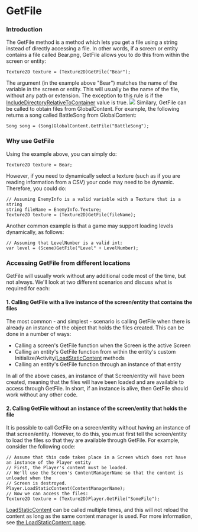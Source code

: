 # GetFile

### Introduction

The GetFile method is a method which lets you get a file using a string instead of directly accessing a file. In other words, if a screen or entity contains a file called Bear.png, GetFile allows you to do this from within the screen or entity:

```
Texture2D texture = (Texture2D)GetFile("Bear");
```

The argument (in the example above "Bear") matches the name of the variable in the screen or entity. This will usually be the name of the file, without any path or extension. The exception to this rule is if the [IncludeDirectoryRelativeToContainer](../../frb/docs/index.php) value is true. ![](../../.gitbook/assets/2017-05-img\_591898eae0479.png) Similary, GetFile can be called to obtain files from GlobalContent. For example, the following returns a song called BattleSong from GlobalContent:

```lang:c#
Song song = (Song)GlobalContent.GetFile("BattleSong");
```

### Why use GetFile

Using the example above, you can simply do:

```
Texture2D texture = Bear;
```

However, if you need to dynamically select a texture (such as if you are reading information from a CSV) your code may need to be dynamic. Therefore, you could do:

```
// Assuming EnemyInfo is a valid variable with a Texture that is a string 
string fileName = EnemyInfo.Texture;
Texture2D texture = (Texture2D)GetFile(fileName);
```

Another common example is that a game may support loading levels dynamically, as follows:

```
// Assuming that LevelNumber is a valid int:
var level = (Scene)GetFile("Level" + LevelNumber);
```

### Accessing GetFile from different locations

GetFile will usually work without any additional code most of the time, but not always. We'll look at two different scenarios and discuss what is required for each:

#### 1. Calling GetFile with a live instance of the screen/entity that contains the files

The most common - and simplest - scenario is calling GetFile when there is already an instance of the object that holds the files created. This can be done in a number of ways:

* Calling a screen's GetFile function when the Screen is the active Screen
* Calling an entity's GetFile function from within the entity's custom Initialize/Activity/[LoadStaticContent](../../frb/docs/index.php) methods
* Calling an entity's GetFile function through an instance of that entity

In all of the above cases, an instance of that Screen/entity will have been created, meaning that the files will have been loaded and are available to access through GetFile. In short, if an instance is alive, then GetFile should work without any other code.

#### 2. Calling GetFile without an instance of the screen/entity that holds the file

It is possible to call GetFile on a screen/entity without having an instance of that screen/entity. However, to do this, you must first tell the screen/entity to load the files so that they are available through GetFile. For example, consider the following code:

```
// Assume that this code takes place in a Screen which does not have an instance of the Player entity
// First, the Player's content must be loaded.
// We'll use the Screen's ContentManagerName so that the content is unloaded when the
// Screen is destroyed.
Player.LoadStaticContent(ContentManagerName);
// Now we can access the files:
Texture2D texture = (Texture2D)Player.GetFile("SomeFile");
```

[LoadStaticContent](../../frb/docs/index.php) can be called multiple times, and this will not reload the content as long as the same content manager is used. For more information, see [the LoadStaticContent page](../../frb/docs/index.php).
